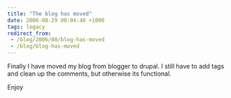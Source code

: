 ```yaml
---
title: "The blog has moved"
date: 2006-08-29 00:04:48 +1000
tags: legacy
redirect_from:
 - /blog/2006/08/blog-has-moved
 - /blog/blog-has-moved
---
```


Finally I have moved my blog from blogger to drupal. I still have to add tags and clean up the comments, but otherwise its functional.

Enjoy
